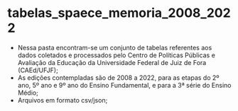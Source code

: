 # tabelas_spaece_memoria_2008_2022

- Nessa pasta encontram-se um conjunto de tabelas referentes aos dados coletados e processados pelo Centro de Políticas Públicas e Avaliação da Educação da Universidade Federal de Juiz de Fora (CAEd/UFJF);
- As edições contempladas são de 2008 a 2022, para as etapas do 2º ano, 5º ano e 9º ano do Ensino Fundamental, e para a 3ª série do Ensino Médio;
- Arquivos em formato csv/json;
